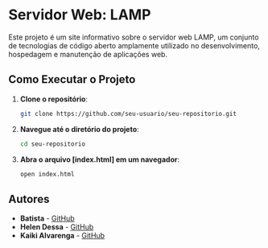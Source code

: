 # Servidor Web: LAMP

Este projeto é um site informativo sobre o servidor web LAMP, um conjunto de tecnologias de código aberto amplamente utilizado no desenvolvimento, hospedagem e manutenção de aplicações web.

## Como Executar o Projeto

1. **Clone o repositório**:
    ```bash
    git clone https://github.com/seu-usuario/seu-repositorio.git
    ```

2. **Navegue até o diretório do projeto**:
    ```bash
    cd seu-repositorio
    ```

3. **Abra o arquivo [index.html] em um navegador**:
    ```bash
    open index.html
    ```

## Autores

- **Batista** - [GitHub](https://github.com/batista-s)
- **Helen Dessa** - [GitHub](https://github.com/helendessa)
- **Kaiki Alvarenga** - [GitHub](https://github.com/Kaiki098)
